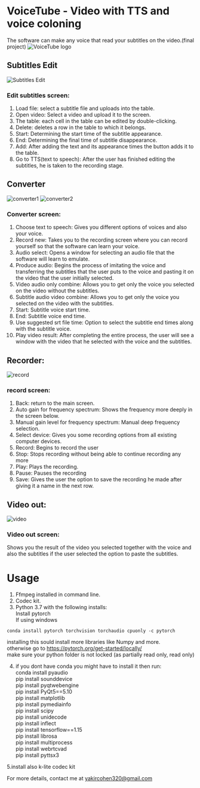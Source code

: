 # VoiceTube - Video with TTS and voice coloning
The software can make any voice that read your subtitles on the video.(final project)
![VoiceTube logo](https://github.com/yakircohen/Video-with-TTS-and-voice-coloning/blob/main/logo.png)


## Subtitles Edit
![Subtitles Edit](https://github.com/yakircohen/Video-with-TTS-and-voice-coloning/blob/main/Subtitles%20Edit.png)
### Edit subtitles screen:
1. Load file: select a subtitle file and uploads into the table.
2. Open video: Select a video and upload it to the screen.
3. The table: each cell in the table can be edited by double-clicking.
4. Delete: deletes a row in the table to which it belongs.
5. Start: Determining the start time of the subtitle appearance.
6. End: Determining the final time of subtitle disappearance.
7. Add: After adding the text and its appearance times the button adds it to the table.
8. Go to TTS(text to speech): After the user has finished editing the subtitles, he is taken to the recording stage.

## Converter
![converter1](https://github.com/yakircohen/Video-with-TTS-and-voice-coloning/blob/main/12.png)
![converter2](https://github.com/yakircohen/Video-with-TTS-and-voice-coloning/blob/main/13.png)
### Converter screen:
1. Choose text to speech: Gives you different options of voices and also your voice.
2. Record new: Takes you to the recording screen where you can record yourself so that the software can learn your voice.
3. Audio select: Opens a window for selecting an audio file that the software will learn to emulate.
4. Produce audio: Begins the process of imitating the voice and transferring the subtitles that the user puts to the voice and pasting it on the video that the user initially selected.
5. Video audio only combine: Allows you to get only the voice you selected on the video without the subtitles.
6. Subtitle audio video combine: Allows you to get only the voice you selected on the video with the subtitles.
7. Start: Subtitle voice start time.
8. End: Subtitle voice end time.
9. Use suggested srt file time: Option to select the subtitle end times along with the subtitle voice.
10. Play video result: After completing the entire process, the user will see a window with the video that he selected with the voice and the subtitles.

## Recorder:
![record](https://github.com/yakircohen/Video-with-TTS-and-voice-coloning/blob/main/recorod.png)
### record screen:
1. Back: return to the main screen.
2. Auto gain for frequency spectrum: Shows the frequency more deeply in the screen below. 
3. Manual gain level for frequency spectrum: Manual deep frequency selection.
4. Select device: Gives you some recording options from all existing computer devices.
5. Record: Begins to record the user
6. Stop: Stops recording without being able to continue recording any more
7. Play: Plays the recording.
8. Pause: Pauses the recording
9. Save: Gives the user the option to save the recording he made after giving it a name in the next row.

## Video out:
![video](https://github.com/yakircohen/Video-with-TTS-and-voice-coloning/blob/main/output.png)
### Video out screen:
Shows you the result of the video you selected together with the voice and also the subtitles if the user selected the option to paste the subtitles.

# Usage
1. Ffmpeg installed in command line.  
2. Codec kit.
3. Python 3.7 with the following installs:<br/>
Install pytorch<br/>
If using windows<br/>
```
conda install pytorch torchvision torchaudio cpuonly -c pytorch
```
installing this sould install more libraries like Numpy and more.<br/>
otherwise go to https://pytorch.org/get-started/locally/ <br/>
make sure your python folder is not locked (as partially read only, read only)

4. if you dont have conda you might have to install it
then run: <br/>
    conda install pyaudio<br/>
    pip install sounddevice<br/>
    pip install pyqtwebengine<br/>
 pip install PyQt5==5.10<br/>
 pip install matplotlib<br/>
 pip install pymediainfo<br/>
pip install scipy<br/>
pip install unidecode<br/>
pip install inflect<br/>
pip install tensorflow==1.15<br/>
pip install librosa<br/>
pip install multiprocess<br/>
pip install webrtcvad<br/>
pip install pyttsx3<br/>

5.install also k-lite codec kit

For more details, contact me at yakircohen320@gmail.com





